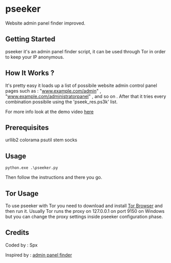 # pseeker

Website admin panel finder improved.

## Getting Started

pseeker it's an admin panel finder script, it can be used through Tor in order to keep your IP anonymous.

## How It Works ?

It's pretty easy it loads up a list of possibile website admin control panel pages such as : 
"www.example.com/admin" , 
"www.example.com/administratorpanel" , and so on . After that it tries every combination possibile using the 'pseek_res.ps3k' list.

For more info look at the demo video [here](https://www.youtube.com/watch?v=I-kO56rmam4)
## Prerequisites

urllib2
colorama
psutil
stem
socks

## Usage

```python.exe .\pseeker.py```

Then follow the instructions and there you go.

## Tor Usage

To use pseeker with Tor you need to download and install [Tor Browser](https://www.torproject.org/download/download) and then run it. Usually Tor runs the proxy on 127.0.0.1 on port 9150 on Windows but you can change the proxy settings inside pseeker configuration phase.

## Credits

Coded by : Spx

Inspired by : [admin panel finder](https://github.com/bdblackhat/admin-panel-finder)


